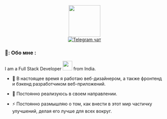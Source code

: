 <div id="header" align="center">
  <img src="https://s1.radikal.cloud/2024/06/30/logo-footer.png" width="100"/>
</div>

<div id="badges" align="center">
  <a href="https://t.me/happycozero">
    <img src="https://img.shields.io/badge/Telegram-blue?style=for-the-badge&logo=telegram&logoColor=white" alt="Telegram чат"/>
  </a>
</div>

<div id="profile-views" align="center"> 
  <img src="https://komarev.com/ghpvc/?username=your-github-happycozero&style=flat-square&color=orange" alt=""/>
</div>

### 🍌: Обо мне :
        
I am a Full Stack Developer <img src="https://media.giphy.com/media/WUlplcMpOCEmTGBtBW/giphy.gif" width="30"> from India.

- :telescope: В настоящее время я работаю веб-дизайнером, а также фронтенд и бэкенд разработчиком веб-приложений.

- :seedling: Постоянно реализуюсь в своем направлении.

- :zap: Постоянно размышляю о том, как внести в этот мир частичку улучшений, делая его лучше для всех вокруг.
